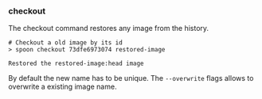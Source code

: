 ### checkout
The checkout command restores any image from the history. 

	# Checkout a old image by its id
    > spoon checkout 73dfe6973074 restored-image
    
    Restored the restored-image:head image
    
By default the new name has to be unique. The `--overwrite` flags allows to overwrite a existing image name.